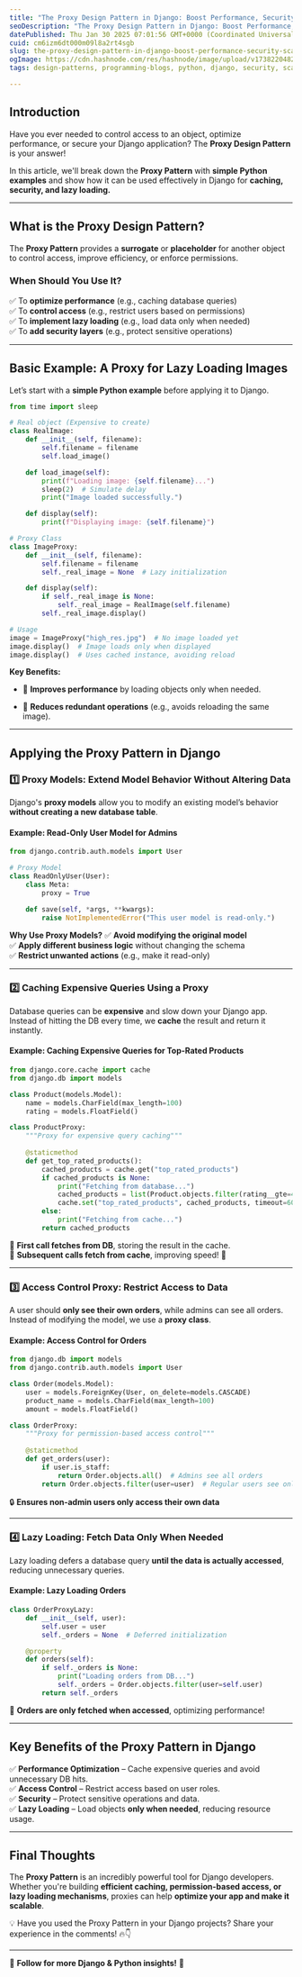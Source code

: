 ```yaml
---
title: "The Proxy Design Pattern in Django: Boost Performance, Security & Scalability"
seoDescription: "The Proxy Design Pattern in Django: Boost Performance, Security & Scalability"
datePublished: Thu Jan 30 2025 07:01:56 GMT+0000 (Coordinated Universal Time)
cuid: cm6izm6dt000m09l8a2rt4sgb
slug: the-proxy-design-pattern-in-django-boost-performance-security-scalability
ogImage: https://cdn.hashnode.com/res/hashnode/image/upload/v1738220482819/a6c7745f-9c0d-4dbd-8b7a-3f27e8f614ef.png
tags: design-patterns, programming-blogs, python, django, security, scalability, django-orm

---
```


## Introduction

Have you ever needed to control access to an object, optimize performance, or secure your Django application? The **Proxy Design Pattern** is your answer!

In this article, we'll break down the **Proxy Pattern** with **simple Python examples** and show how it can be used effectively in Django for **caching, security, and lazy loading.**

---

## What is the Proxy Design Pattern?

The **Proxy Pattern** provides a **surrogate** or **placeholder** for another object to control access, improve efficiency, or enforce permissions.

### **When Should You Use It?**

✅ To **optimize performance** (e.g., caching database queries)  
✅ To **control access** (e.g., restrict users based on permissions)  
✅ To **implement lazy loading** (e.g., load data only when needed)  
✅ To **add security layers** (e.g., protect sensitive operations)

---

## **Basic Example: A Proxy for Lazy Loading Images**

Let’s start with a **simple Python example** before applying it to Django.

```python
from time import sleep

# Real object (Expensive to create)
class RealImage:
    def __init__(self, filename):
        self.filename = filename
        self.load_image()

    def load_image(self):
        print(f"Loading image: {self.filename}...")
        sleep(2)  # Simulate delay
        print("Image loaded successfully.")

    def display(self):
        print(f"Displaying image: {self.filename}")

# Proxy Class
class ImageProxy:
    def __init__(self, filename):
        self.filename = filename
        self._real_image = None  # Lazy initialization

    def display(self):
        if self._real_image is None:
            self._real_image = RealImage(self.filename)
        self._real_image.display()

# Usage
image = ImageProxy("high_res.jpg")  # No image loaded yet
image.display()  # Image loads only when displayed
image.display()  # Uses cached instance, avoiding reload
```

**Key Benefits:**

* 🚀 **Improves performance** by loading objects only when needed.
    
* 🔄 **Reduces redundant operations** (e.g., avoids reloading the same image).
    

---

## **Applying the Proxy Pattern in Django**

### 1️⃣ **Proxy Models: Extend Model Behavior Without Altering Data**

Django's **proxy models** allow you to modify an existing model’s behavior **without creating a new database table**.

#### **Example: Read-Only User Model for Admins**

```python
from django.contrib.auth.models import User

# Proxy Model
class ReadOnlyUser(User):
    class Meta:
        proxy = True

    def save(self, *args, **kwargs):
        raise NotImplementedError("This user model is read-only.")
```

**Why Use Proxy Models?** ✅ **Avoid modifying the original model**  
✅ **Apply different business logic** without changing the schema  
✅ **Restrict unwanted actions** (e.g., make it read-only)

---

### 2️⃣ **Caching Expensive Queries Using a Proxy**

Database queries can be **expensive** and slow down your Django app. Instead of hitting the DB every time, we **cache** the result and return it instantly.

#### **Example: Caching Expensive Queries for Top-Rated Products**

```python
from django.core.cache import cache
from django.db import models

class Product(models.Model):
    name = models.CharField(max_length=100)
    rating = models.FloatField()

class ProductProxy:
    """Proxy for expensive query caching"""
    
    @staticmethod
    def get_top_rated_products():
        cached_products = cache.get("top_rated_products")
        if cached_products is None:
            print("Fetching from database...")
            cached_products = list(Product.objects.filter(rating__gte=4.5))
            cache.set("top_rated_products", cached_products, timeout=60)
        else:
            print("Fetching from cache...")
        return cached_products
```

🔹 **First call fetches from DB**, storing the result in the cache.  
🔹 **Subsequent calls fetch from cache**, improving speed! 🚀

---

### 3️⃣ **Access Control Proxy: Restrict Access to Data**

A user should **only see their own orders**, while admins can see all orders. Instead of modifying the model, we use a **proxy class**.

#### **Example: Access Control for Orders**

```python
from django.db import models
from django.contrib.auth.models import User

class Order(models.Model):
    user = models.ForeignKey(User, on_delete=models.CASCADE)
    product_name = models.CharField(max_length=100)
    amount = models.FloatField()

class OrderProxy:
    """Proxy for permission-based access control"""
    
    @staticmethod
    def get_orders(user):
        if user.is_staff:
            return Order.objects.all()  # Admins see all orders
        return Order.objects.filter(user=user)  # Regular users see only their orders
```

🔒 **Ensures non-admin users only access their own data**

---

### 4️⃣ **Lazy Loading: Fetch Data Only When Needed**

Lazy loading defers a database query **until the data is actually accessed**, reducing unnecessary queries.

#### **Example: Lazy Loading Orders**

```python
class OrderProxyLazy:
    def __init__(self, user):
        self.user = user
        self._orders = None  # Deferred initialization

    @property
    def orders(self):
        if self._orders is None:
            print("Loading orders from DB...")
            self._orders = Order.objects.filter(user=self.user)
        return self._orders
```

👀 **Orders are only fetched when accessed**, optimizing performance!

---

## **Key Benefits of the Proxy Pattern in Django**

✅ **Performance Optimization** – Cache expensive queries and avoid unnecessary DB hits.  
✅ **Access Control** – Restrict access based on user roles.  
✅ **Security** – Protect sensitive operations and data.  
✅ **Lazy Loading** – Load objects **only when needed**, reducing resource usage.

---

## **Final Thoughts**

The **Proxy Pattern** is an incredibly powerful tool for Django developers. Whether you're building **efficient caching, permission-based access, or lazy loading mechanisms**, proxies can help **optimize your app and make it scalable**.

💡 Have you used the Proxy Pattern in your Django projects? Share your experience in the comments! 🔥👇

---

🔔 **Follow for more Django & Python insights!** 🚀